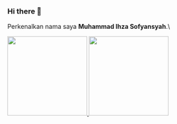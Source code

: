 ### Hi there 👋
Perkenalkan nama saya **Muhammad Ihza Sofyansyah**.\

<!--
**zaee07/zaee07** is a ✨ _special_ ✨ repository because its `README.md` (this file) appears on your GitHub profile.

Here are some ideas to get you started:

- 🔭 I’m currently working on ...
- 🌱 I’m currently learning ...
- 👯 I’m looking to collaborate on ...
- 🤔 I’m looking for help with ...
- 💬 Ask me about ...
- 📫 How to reach me: ...
- 😄 Pronouns: ...
- ⚡ Fun fact: ...
-->
<p align="left">
<a href="https://github.com/zaee07">
  <img height="180em" src="https://github-readme-stats-eight-theta.vercel.app/api?username=zaee07&show_icons=true&theme=algolia&include_all_commits=true&count_private=true"/>
  <img height="180em" src="https://github-readme-stats-eight-theta.vercel.app/api/top-langs/?username=zaee07&layout=compact&langs_count=8&theme=algolia"/>
</a>
</p>
